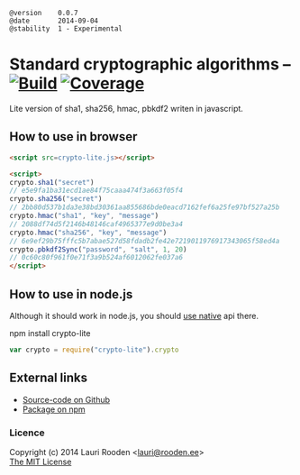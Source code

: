 
[Build]:    http://img.shields.io/travis/litejs/crypto-lite.png
[Coverage]: http://img.shields.io/coveralls/litejs/crypto-lite.png
[1]: https://travis-ci.org/litejs/crypto-lite
[2]: https://coveralls.io/r/litejs/crypto-lite
[4]: http://nodejs.org/api/crypto.html


    @version    0.0.7
    @date       2014-09-04
    @stability  1 - Experimental


Standard cryptographic algorithms &ndash; [![Build][]][1] [![Coverage][]][2]
=================================

Lite version of sha1, sha256, hmac, pbkdf2 writen in javascript.


## How to use in browser

```html
<script src=crypto-lite.js></script>

<script>
crypto.sha1("secret")
// e5e9fa1ba31ecd1ae84f75caaa474f3a663f05f4
crypto.sha256("secret")
// 2bb80d537b1da3e38bd30361aa855686bde0eacd7162fef6a25fe97bf527a25b
crypto.hmac("sha1", "key", "message")
// 2088df74d5f2146b48146caf4965377e9d0be3a4
crypto.hmac("sha256", "key", "message")
// 6e9ef29b75fffc5b7abae527d58fdadb2fe42e7219011976917343065f58ed4a
crypto.pbkdf2Sync("password", "salt", 1, 20)
// 0c60c80f961f0e71f3a9b524af6012062fe037a6
</script>
```


## How to use in node.js

Although it should work in node.js, you should [use native][4] api there.

npm install crypto-lite

```javascript
var crypto = require("crypto-lite").crypto

```


External links
--------------

-   [Source-code on Github](https://github.com/litejs/crypto-lite)
-   [Package on npm](https://npmjs.org/package/crypto-lite)


### Licence

Copyright (c) 2014 Lauri Rooden &lt;lauri@rooden.ee&gt;  
[The MIT License](http://lauri.rooden.ee/mit-license.txt)


